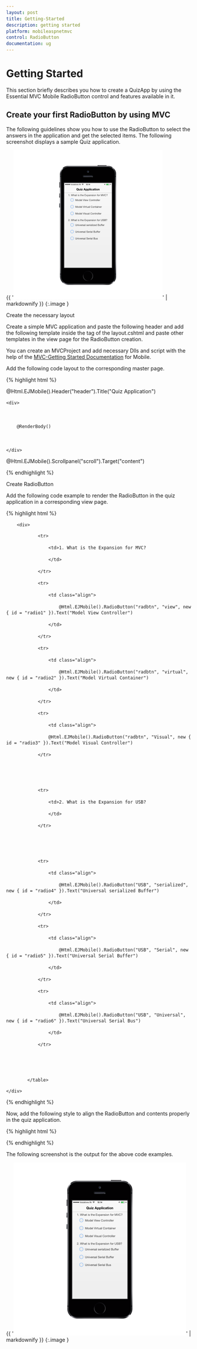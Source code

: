 ```yaml
---
layout: post
title: Getting-Started
description: getting started
platform: mobileaspnetmvc
control: RadioButton
documentation: ug
---
```


# Getting Started

This section briefly describes you how to create a QuizApp by using the Essential MVC Mobile RadioButton control and features available in it.

## Create your first RadioButton by using MVC

The following guidelines show you how to use the RadioButton to select the answers in the application and get the selected items. The following screenshot displays a sample Quiz application.

{{ '![](Getting-Started_images/Getting-Started_img1.png)' | markdownify }}
{:.image }




Create the necessary layout

Create a simple MVC application and paste the following header and add the following template inside the <body> tag of the layout.cshtml and paste other templates in the view page for the RadioButton creation.

You can create an MVCProject and add necessary Dlls and script with the help of the [MVC-Getting Started Documentation](http://help.syncfusion.com/ug/js/default.htm) for Mobile.

Add the following code layout to the corresponding master page.

{% highlight html %}

@Html.EJMobile().Header("header").Title("Quiz Application")



<div id="content">



    <div>



        @RenderBody()



    </div>



</div>



@Html.EJMobile().Scrollpanel("scroll").Target("content")



{% endhighlight %}



Create RadioButton

Add the following code example to render the RadioButton in the quiz application in a corresponding view page.

{% highlight html  %}

<!--RadioButton content-->

<div id="content">

        <div>



  <table border="0" cellpadding="5">

                <tr>

                    <td>1. What is the Expansion for MVC?

                    </td>

                </tr>

                <tr>

                    <td class="align">

                        @Html.EJMobile().RadioButton("radbtn", "view", new { id = "radio1" }).Text("Model View Controller")

                    </td>

                </tr>

                <tr>

                    <td class="align">

                        @Html.EJMobile().RadioButton("radbtn", "virtual", new { id = "radio2" }).Text("Model Virtual Container")

                    </td>

                </tr>

                <tr>

                    <td class="align">

                    @Html.EJMobile().RadioButton("radbtn", "Visual", new { id = "radio3" }).Text("Model Visual Controller")

                </tr>





                <tr>

                    <td>2. What is the Expansion for USB?

                    </td>

                </tr>





                <tr>

                    <td class="align">

                        @Html.EJMobile().RadioButton("USB", "serialized", new { id = "radio4" }).Text("Universal serialized Buffer")

                    </td>

                </tr>

                <tr>

                    <td class="align">

                        @Html.EJMobile().RadioButton("USB", "Serial", new { id = "radio5" }).Text("Universal Serial Buffer")

                    </td>

                </tr>

                <tr>

                    <td class="align">

                        @Html.EJMobile().RadioButton("USB", "Universal", new { id = "radio6" }).Text("Universal Serial Bus")

                    </td>

                </tr>





            </table>

   </div>

    </div>



{% endhighlight %}



Now, add the following style to align the RadioButton and contents properly in the quiz application.

{% highlight html  %}

<style>

        td {

            padding: 5px;

        }



            td.align {

                padding-left: 20px;

            }

    </style>



{% endhighlight %}



The following screenshot is the output for the above code examples.

{{ '![](Getting-Started_images/Getting-Started_img2.png)' | markdownify }}
{:.image }




